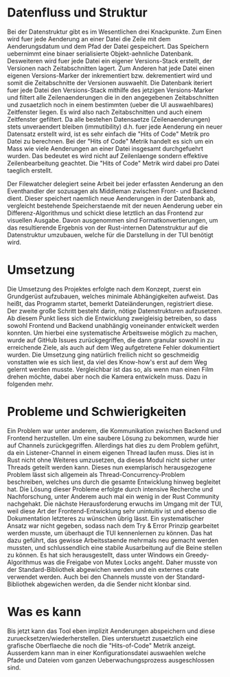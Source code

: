 # Datenfluss und Struktur
Bei der Datenstruktur gibt es im Wesentlichen drei Knackpunkte. Zum Einen wird fuer jede Aenderung an einer Datei die Zeile mit dem Aenderungsdatum und dem Pfad der Datei gespeichert. Das Speichern uebernimmt eine binaer serialisierte Objekt-aehnliche Datenbank. Desweiteren wird fuer jede Datei ein eigener Versions-Stack erstellt, der Versionen nach Zeitabschnitten lagert. Zum Anderen hat jede Datei einen eigenen Versions-Marker der inkrementiert bzw. dekrementiert wird und somit die Zeitabschnitte der Versionen auswaehlt. Die Datenbank iteriert fuer jede Datei den Versions-Stack mithilfe des jetzigen Versions-Marker und filtert alle Zeilenaenderungen die in den angegebenen Zeitabschnitten und zusaetzlich noch in einem bestimmten (ueber die UI auswaehlbares) Zeitfenster liegen. Es wird also nach Zeitabschnitten und auch einem Zeitfenster gefiltert.
Da alle bestehen Datensaetze (Zeilenaenderungen) stets unveraendert bleiben (immutibility) d.h. fuer jede Aenderung ein neuer Datensatz erstellt wird, ist es sehr einfach die "Hits of Code" Metrik pro Datei zu berechnen. Bei der "Hits of Code" Metrik handelt es sich um ein Mass wie viele Aenderungen an einer Datei insgesamt durchgefuehrt wurden. Das bedeutet es wird nicht auf Zeilenlaenge sondern effektive Zeilenbearbeitung geachtet.
Die "Hits of Code" Metrik wird dabei pro Datei taeglich erstellt.

Der Filewatcher delegiert seine Arbeit bei jeder erfassten Aenderung an den Eventhandler der sozusagen als Middleman zwischen Front- und Backend dient. Dieser speichert naemlich neue Aenderungen in der Datenbank ab, vergleicht bestehende Speicherstaende mit der neuen Aenderung ueber ein Differenz-Algorithmus und schickt diese letztlich an das Frontend zur visuellen Ausgabe.
Davon ausgenommen sind Formatkonvertierungen, um das resultierende Ergebnis von der Rust-internen Datenstruktur auf die Datenstruktur umzubauen, welche für die Darstellung in der TUI benötigt wird.

# Umsetzung
Die Umsetzung des Projektes erfolgte nach dem Konzept, zuerst ein Grundgerüst aufzubauen, welches minimale Abhängigkeiten aufweist. Das heißt, das Programm startet, bemerkt Dateiänderungen, registriert diese. Der zweite große Schritt besteht darin, nötige Datenstrukturen aufzusetzen. Ab diesem Punkt liess sich die Entwicklung zweigleisig betreiben, so dass sowohl Frontend und Backend unabhängig voneinander entwickelt werden konnten. Um hierbei eine systematische Arbeitsweise möglich zu machen, wurde auf GitHub Issues zurückgegriffen, die dann granular sowohl in zu erreichende Ziele, als auch auf dem Weg aufgetretene Fehler dokumentiert wurden.
Die Umsetzung ging natürlich freilich nicht so geschmeidig vonstatten wie es sich liest, da viel des Know-how's erst auf dem Weg gelernt werden musste. Vergleichbar ist das so, als wenn man einen Film drehen möchte, dabei aber noch die Kamera entwickeln muss. Dazu in folgenden mehr.

# Probleme und Schwierigkeiten
Ein Problem war unter anderem, die Kommunikation zwischen Backend und Frontend herzustellen. Um eine saubere Lösung zu bekommen, wurde hier auf Channels zurückgegriffen. Allerdings hat dies zu dem Problem geführt, da ein Listener-Channel in einem eigenen Thread laufen muss. Dies ist in Rust nicht ohne Weiteres umzusetzen, da dieses Modul nicht sicher unter Threads geteilt werden kann. Dieses nun exemplarisch herausgezogene Problem lässt sich allgemein als Thread-Concurrency-Problem beschreiben, welches uns durch die gesamte Entwicklung hinweg begleitet hat. Die Lösung dieser Probleme erfolgte durch intensive Recherche und Nachforschung, unter Anderem auch mal ein wenig in der Rust Community nachgehakt.
Die nächste Herausforderung erwuchs im Umgang mit der TUI, weil diese Art der Frontend-Entwicklung sehr unintuitiv ist und ebenso die Dokumentation letzteres zu wünschen übrig lässt. Ein systematischer Ansatz war nicht gegeben, sodass nach dem Try & Error Prinzip gearbeitet werden musste, um überhaupt die TUI kennenlernen zu können. Das hat dazu geführt, das gewisse Arbeitsstaende mehrmals neu gemacht werden mussten, und schlussendlich eine stabile Ausarbeitung auf die Beine stellen zu können.
Es hat sich herausgestellt, dass unter Windows ein Greedy-Algorithmus was die Freigabe von Mutex Locks angeht. Daher musste von der Standard-Bibliothek abgewichen werden und ein externes crate verwendet werden.
Auch bei den Channels musste von der Standard-Bibliothek abgewichen werden, da die Sender nicht klonbar sind.
# Was es kann
Bis jetzt kann das Tool eben implizit Aenderungen abspeichern und diese zuruecksetzen/wiederherstellen.
Dies unterstuetzt zusaetzlich eine grafische Oberflaeche die noch die "Hits-of-Code" Metrik anzeigt.
Ausserdem kann man in einer Konfigurationsdatei auswaehlen welche Pfade und Dateien vom ganzen Ueberwachungsprozess ausgeschlossen sind.
